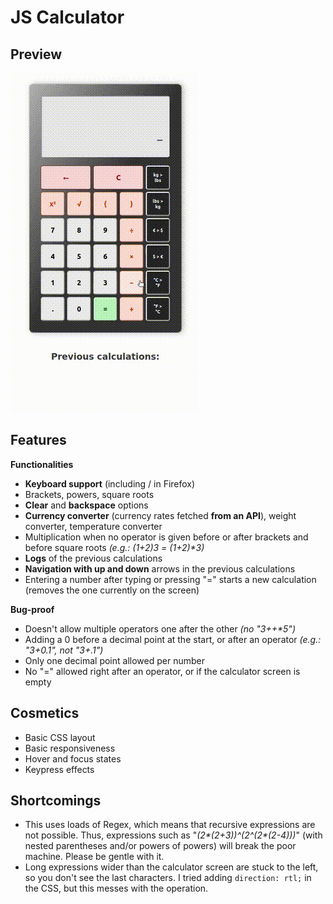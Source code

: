 # JS Calculator

## Preview

![Calculator preview](calculator-js.gif)

## Features

**Functionalities**

- **Keyboard support** (including / in Firefox)
- Brackets, powers, square roots
- **Clear** and **backspace** options
- **Currency converter** (currency rates fetched **from an API**), weight converter, temperature converter
- Multiplication when no operator is given before or after brackets and before square roots *(e.g.: (1+2)3 = (1+2)\*3)*
- **Logs** of the previous calculations
- **Navigation with up and down** arrows in the previous calculations
- Entering a number after typing or pressing "=" starts a new calculation (removes the one currently on the screen)

**Bug-proof**

- Doesn't allow multiple operators one after the other *(no "3++\*5")*
- Adding a 0 before a decimal point at the start, or after an operator *(e.g.: "3+0.1", not "3+.1")*
- Only one decimal point allowed per number
- No "=" allowed right after an operator, or if the calculator screen is empty

## Cosmetics

- Basic CSS layout
- Basic responsiveness
- Hover and focus states
- Keypress effects

## Shortcomings

- This uses loads of Regex, which means that recursive expressions are not possible. Thus, expressions such as "*(2\*(2+3))^(2^(2\*(2-4)))*" (with nested parentheses and/or powers of powers) will break the poor machine. Please be gentle with it.
- Long expressions wider than the calculator screen are stuck to the left, so you don't see the last characters. I tried adding `direction: rtl;` in the CSS, but this messes with the operation.